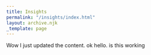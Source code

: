 ```yaml
---
title: Insights
permalink: "/insights/index.html"
layout: archive.njk
_template: page
---
```

Wow I just updated the content. ok hello. is this working
